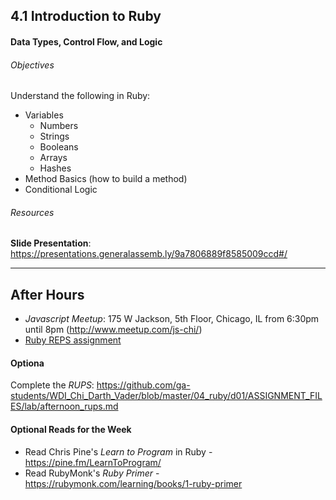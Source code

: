 ## 4.1 Introduction to Ruby

#### Data Types, Control Flow, and Logic

###### Objectives

Understand the following in Ruby:

- Variables
  - Numbers
  - Strings
  - Booleans
  - Arrays
  - Hashes
- Method Basics (how to build a method)
- Conditional Logic

###### Resources

**Slide Presentation**: https://presentations.generalassemb.ly/9a7806889f8585009ccd#/

---


## After Hours

* *Javascript Meetup*: 175 W Jackson, 5th Floor, Chicago, IL from 6:30pm until 8pm (http://www.meetup.com/js-chi/)
* <a href='https://github.com/ga-students/WDI_Chi_Darth_Vader/blob/master/04_ruby/d01/after_hours_ruby_REPS.md'>Ruby REPS assignment</a>

#### Optiona

Complete the *RUPS*: https://github.com/ga-students/WDI_Chi_Darth_Vader/blob/master/04_ruby/d01/ASSIGNMENT_FILES/lab/afternoon_rups.md

#### Optional Reads for the Week
* Read Chris Pine's *Learn to Program* in Ruby - https://pine.fm/LearnToProgram/
* Read RubyMonk's *Ruby Primer*  - https://rubymonk.com/learning/books/1-ruby-primer
